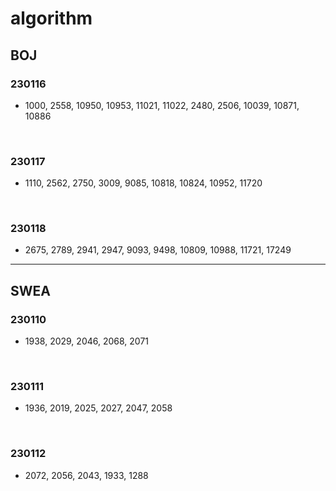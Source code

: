 # algorithm

## BOJ

### 230116

* 1000, 2558, 10950, 10953, 11021, 11022, 2480, 2506, 10039, 10871, 10886

</br>

### 230117

* 1110, 2562, 2750, 3009, 9085, 10818, 10824, 10952, 11720

</br>

### 230118

* 2675, 2789, 2941, 2947, 9093, 9498, 10809, 10988, 11721, 17249

***

## SWEA

### 230110

* 1938, 2029, 2046, 2068, 2071

</br>

### 230111

* 1936, 2019,  2025, 2027, 2047, 2058

</br>

### 230112

* 2072, 2056, 2043, 1933, 1288 
